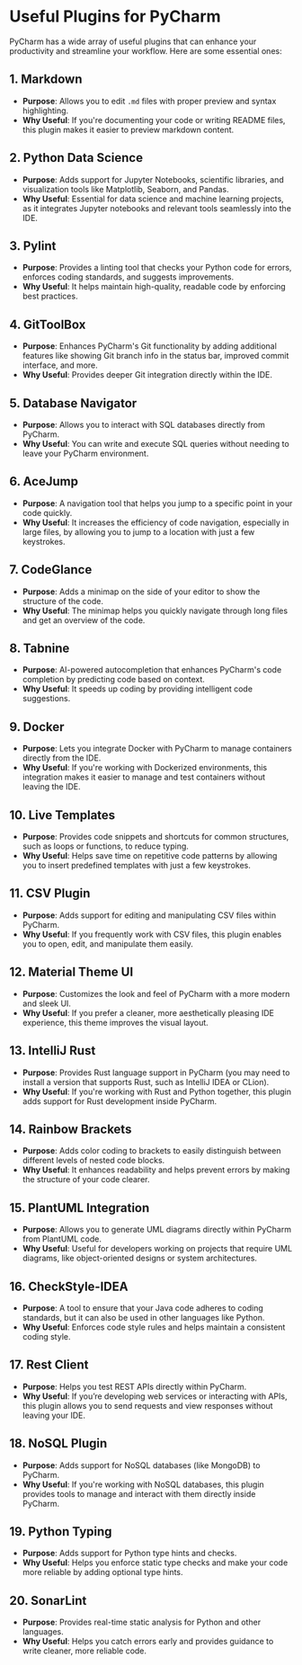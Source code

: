 # Useful Plugins for PyCharm

PyCharm has a wide array of useful plugins that can enhance your productivity and streamline your workflow. Here are some essential ones:

## 1. Markdown
- **Purpose**: Allows you to edit `.md` files with proper preview and syntax highlighting.
- **Why Useful**: If you're documenting your code or writing README files, this plugin makes it easier to preview markdown content.

## 2. Python Data Science
- **Purpose**: Adds support for Jupyter Notebooks, scientific libraries, and visualization tools like Matplotlib, Seaborn, and Pandas.
- **Why Useful**: Essential for data science and machine learning projects, as it integrates Jupyter notebooks and relevant tools seamlessly into the IDE.

## 3. Pylint
- **Purpose**: Provides a linting tool that checks your Python code for errors, enforces coding standards, and suggests improvements.
- **Why Useful**: It helps maintain high-quality, readable code by enforcing best practices.

## 4. GitToolBox
- **Purpose**: Enhances PyCharm's Git functionality by adding additional features like showing Git branch info in the status bar, improved commit interface, and more.
- **Why Useful**: Provides deeper Git integration directly within the IDE.

## 5. Database Navigator
- **Purpose**: Allows you to interact with SQL databases directly from PyCharm.
- **Why Useful**: You can write and execute SQL queries without needing to leave your PyCharm environment.

## 6. AceJump
- **Purpose**: A navigation tool that helps you jump to a specific point in your code quickly.
- **Why Useful**: It increases the efficiency of code navigation, especially in large files, by allowing you to jump to a location with just a few keystrokes.

## 7. CodeGlance
- **Purpose**: Adds a minimap on the side of your editor to show the structure of the code.
- **Why Useful**: The minimap helps you quickly navigate through long files and get an overview of the code.

## 8. Tabnine
- **Purpose**: AI-powered autocompletion that enhances PyCharm's code completion by predicting code based on context.
- **Why Useful**: It speeds up coding by providing intelligent code suggestions.

## 9. Docker
- **Purpose**: Lets you integrate Docker with PyCharm to manage containers directly from the IDE.
- **Why Useful**: If you're working with Dockerized environments, this integration makes it easier to manage and test containers without leaving the IDE.

## 10. Live Templates
- **Purpose**: Provides code snippets and shortcuts for common structures, such as loops or functions, to reduce typing.
- **Why Useful**: Helps save time on repetitive code patterns by allowing you to insert predefined templates with just a few keystrokes.

## 11. CSV Plugin
- **Purpose**: Adds support for editing and manipulating CSV files within PyCharm.
- **Why Useful**: If you frequently work with CSV files, this plugin enables you to open, edit, and manipulate them easily.

## 12. Material Theme UI
- **Purpose**: Customizes the look and feel of PyCharm with a more modern and sleek UI.
- **Why Useful**: If you prefer a cleaner, more aesthetically pleasing IDE experience, this theme improves the visual layout.

## 13. IntelliJ Rust
- **Purpose**: Provides Rust language support in PyCharm (you may need to install a version that supports Rust, such as IntelliJ IDEA or CLion).
- **Why Useful**: If you're working with Rust and Python together, this plugin adds support for Rust development inside PyCharm.

## 14. Rainbow Brackets
- **Purpose**: Adds color coding to brackets to easily distinguish between different levels of nested code blocks.
- **Why Useful**: It enhances readability and helps prevent errors by making the structure of your code clearer.

## 15. PlantUML Integration
- **Purpose**: Allows you to generate UML diagrams directly within PyCharm from PlantUML code.
- **Why Useful**: Useful for developers working on projects that require UML diagrams, like object-oriented designs or system architectures.

## 16. CheckStyle-IDEA
- **Purpose**: A tool to ensure that your Java code adheres to coding standards, but it can also be used in other languages like Python.
- **Why Useful**: Enforces code style rules and helps maintain a consistent coding style.

## 17. Rest Client
- **Purpose**: Helps you test REST APIs directly within PyCharm.
- **Why Useful**: If you’re developing web services or interacting with APIs, this plugin allows you to send requests and view responses without leaving your IDE.

## 18. NoSQL Plugin
- **Purpose**: Adds support for NoSQL databases (like MongoDB) to PyCharm.
- **Why Useful**: If you're working with NoSQL databases, this plugin provides tools to manage and interact with them directly inside PyCharm.

## 19. Python Typing
- **Purpose**: Adds support for Python type hints and checks.
- **Why Useful**: Helps you enforce static type checks and make your code more reliable by adding optional type hints.

## 20. SonarLint
- **Purpose**: Provides real-time static analysis for Python and other languages.
- **Why Useful**: Helps you catch errors early and provides guidance to write cleaner, more reliable code.

